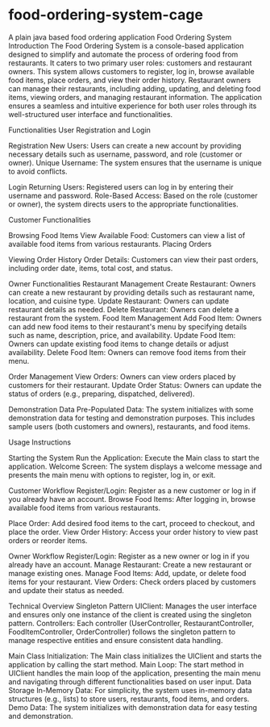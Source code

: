 # food-ordering-system-cage
A plain java based food ordering application 
Food Ordering System
Introduction
The Food Ordering System is a console-based application designed to simplify and automate the process of ordering food from restaurants. It caters to two primary user roles: customers and restaurant owners. This system allows customers to register, log in, browse available food items, place orders, and view their order history. Restaurant owners can manage their restaurants, including adding, updating, and deleting food items, viewing orders, and managing restaurant information. The application ensures a seamless and intuitive experience for both user roles through its well-structured user interface and functionalities.

Functionalities
User Registration and Login

Registration
New Users: Users can create a new account by providing necessary details such as username, password, and role (customer or owner).
Unique Username: The system ensures that the username is unique to avoid conflicts.

Login
Returning Users: Registered users can log in by entering their username and password.
Role-Based Access: Based on the role (customer or owner), the system directs users to the appropriate functionalities.

Customer Functionalities

Browsing Food Items
View Available Food: Customers can view a list of available food items from various restaurants.
Placing Orders

Viewing Order History
Order Details: Customers can view their past orders, including order date, items, total cost, and status.

Owner Functionalities
Restaurant Management
Create Restaurant: Owners can create a new restaurant by providing details such as restaurant name, location, and cuisine type.
Update Restaurant: Owners can update restaurant details as needed.
Delete Restaurant: Owners can delete a restaurant from the system.
Food Item Management
Add Food Item: Owners can add new food items to their restaurant's menu by specifying details such as name, description, price, and availability.
Update Food Item: Owners can update existing food items to change details or adjust availability.
Delete Food Item: Owners can remove food items from their menu.

Order Management
View Orders: Owners can view orders placed by customers for their restaurant.
Update Order Status: Owners can update the status of orders (e.g., preparing, dispatched, delivered).

Demonstration Data
Pre-Populated Data: The system initializes with some demonstration data for testing and demonstration purposes. This includes sample users (both customers and owners), restaurants, and food items.

Usage Instructions

Starting the System
Run the Application: Execute the Main class to start the application.
Welcome Screen: The system displays a welcome message and presents the main menu with options to register, log in, or exit.

Customer Workflow
Register/Login: Register as a new customer or log in if you already have an account.
Browse Food Items: After logging in, browse available food items from various restaurants.

Place Order: Add desired food items to the cart, proceed to checkout, and place the order.
View Order History: Access your order history to view past orders or reorder items.

Owner Workflow
Register/Login: Register as a new owner or log in if you already have an account.
Manage Restaurant: Create a new restaurant or manage existing ones.
Manage Food Items: Add, update, or delete food items for your restaurant.
View Orders: Check orders placed by customers and update their status as needed.

Technical Overview
Singleton Pattern
UIClient: Manages the user interface and ensures only one instance of the client is created using the singleton pattern.
Controllers: Each controller (UserController, RestaurantController, FoodItemController, OrderController) follows the singleton pattern to manage respective entities and ensure consistent data handling.

Main Class
Initialization: The Main class initializes the UIClient and starts the application by calling the start method.
Main Loop: The start method in UIClient handles the main loop of the application, presenting the main menu and navigating through different functionalities based on user input.
Data Storage
In-Memory Data: For simplicity, the system uses in-memory data structures (e.g., lists) to store users, restaurants, food items, and orders.
Demo Data: The system initializes with demonstration data for easy testing and demonstration.
